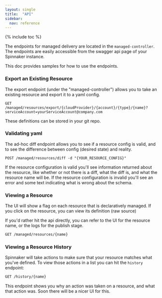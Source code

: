 ```yaml
---
layout: single
title:  "API"
sidebar:
  nav: reference
---
```


{% include toc %}


The endpoints for managed delivery are located in the `managed-controller`.
The endpoints are easily accessible from the swagger api page of your Spinnaker instance.

This doc provides samples for how to use the endpoints.


### Export an Existing Resource

The export endpoint (under the "managed-controller") allows you to take an existing resource and export it to a yaml config.

`GET 
/managed/resources/export/{cloudProvider}/{account}/{type}/{name}?serviceAccount=yourServiceAccount@company.com`

These definitions can be stored in your git repo.


### Validating yaml
 
The ad-hoc diff endpoint allows you to see if a resource config is valid, and to see the difference between config (desired state) and reality.

`POST /managed/resources/diff -d "{YOUR_RESOURCE_CONFIG}"`

If the resource configuration is valid you'll see information returned about the resource, like whether or not there is a diff, what the diff is, and what the resource name will be.
If the resource configuration is invalid you'll see an error and some text indicating what is wrong about the schema.  


### Viewing a Resource

The UI will show a flag on each resource that is declaratively managed. 
If you click on the resource, you can view its definition (raw source)


If you'd rather hit the api directly, you can refer to the UI for the resource name, or the logs for the publish stage. 

```bash
GET /managed/resources/{name}
```

### Viewing a Resource History

Spinnaker will take actions to make sure that your resource matches what you've defined. 
To view those actions in a list you can hit the `history` endpoint:

```bash
GET /history/{name}
```

This endpoint shows you why an action was taken on a resource, and what that action was.
Soon there will be a nicer UI for this.